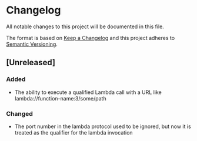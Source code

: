 # Changelog
All notable changes to this project will be documented in this file.

The format is based on [Keep a Changelog](http://keepachangelog.com/en/1.0.0/)
and this project adheres to [Semantic Versioning](http://semver.org/spec/v2.0.0.html).

## [Unreleased]
### Added
- The ability to execute a qualified Lambda call with a URL like lambda://function-name:3/some/path
### Changed
- The port number in the lambda protocol used to be ignored, but now it is treated as the qualifier for the lambda invocation	
